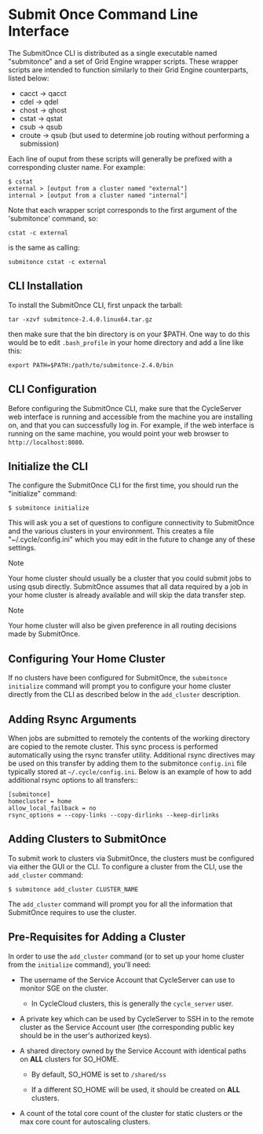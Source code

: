 # Submit Once Command Line Interface

The SubmitOnce CLI is distributed as a single executable named "submitonce" and a set of Grid Engine
wrapper scripts. These wrapper scripts are intended to function similarly to their Grid Engine
counterparts, listed below:

  * cacct -> qacct
  * cdel -> qdel
  * chost -> qhost
  * cstat -> qstat
  * csub -> qsub
  * croute -> qsub (but used to determine job routing without performing a submission)

Each line of ouput from these scripts will generally be prefixed with a corresponding cluster name.
For example:

    $ cstat
    external > [output from a cluster named "external"]
    internal > [output from a cluster named "internal"]

Note that each wrapper script corresponds to the first argument of the 'submitonce' command, so:

    cstat -c external

is the same as calling:

    submitonce cstat -c external

## CLI Installation

To install the SubmitOnce CLI, first unpack the tarball:

    tar -xzvf submitonce-2.4.0.linux64.tar.gz

then make sure that the bin directory is on your $PATH. One way to do this would be to edit
`.bash_profile` in your home directory and add a line like this:

    export PATH=$PATH:/path/to/submitonce-2.4.0/bin

## CLI Configuration

Before configuring the SubmitOnce CLI, make sure that the CycleServer web interface is running and
accessible from the machine you are installing on, and that you can successfully log in. For
example, if the web interface is running on the same machine, you would point your web browser
to `http://localhost:8080`.

## Initialize the CLI

The configure the SubmitOnce CLI for the first time, you should run the "initialize" command:

    $ submitonce initialize

This will ask you a set of questions to configure connectivity to SubmitOnce and the various
clusters in your environment. This creates a file "~/.cycle/config.ini" which you may edit in the
future to change any of these settings.

>[!Note]
>Your home cluster should usually be a cluster that you could submit jobs to using qsub
>directly. SubmitOnce assumes that all data required by a job in your home cluster is already
>available and will skip the data transfer step.

>[!Note]
>Your home cluster will also be given preference in all routing decisions made by SubmitOnce.

## Configuring Your Home Cluster

If no clusters have been configured for SubmitOnce, the `submitonce initialize` command will prompt
you to configure your home cluster directly from the CLI as described below in the `add_cluster`
description.

## Adding Rsync Arguments

When jobs are submitted to remotely the contents of the working directory are copied to
the remote cluster. This sync process is performed automatically using the rsync transfer utility. Additional rsync directives may be used on this transfer by adding them to the submitonce `config.ini`
file typically stored at `~/.cycle/config.ini`. Below is an example of how to add additional
rsync options to all transfers::

    [submitonce]
    homecluster = home
    allow_local_failback = no
    rsync_options = --copy-links --copy-dirlinks --keep-dirlinks

## Adding Clusters to SubmitOnce

To submit work to clusters via SubmitOnce, the clusters must be configured via either the GUI or
the CLI. To configure a cluster from the CLI, use the `add_cluster` command:

    $ submitonce add_cluster CLUSTER_NAME

The `add_cluster` command will prompt you for all the information that SubmitOnce requires to use
the cluster.

## Pre-Requisites for Adding a Cluster

In order to use the `add_cluster` command (or to set up your home cluster from the `initialize`
command), you'll need:

* The username of the Service Account that CycleServer can use to monitor SGE on the cluster.

  - In CycleCloud clusters, this is generally the `cycle_server` user.

* A private key which can be used by CycleServer to SSH in to the remote cluster as the
  Service Account user (the corresponding public key should be in the user's authorized keys).

* A shared directory owned by the Service Account with identical paths on **ALL** clusters for
  SO_HOME.

    - By default, SO_HOME is set to `/shared/ss`

    - If a different SO_HOME will be used, it should be created on **ALL** clusters.

* A count of the total core count of the cluster for static clusters or the max core count for
  autoscaling clusters.
